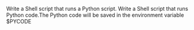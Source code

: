 Write a Shell script that runs a Python script.
Write a Shell script that runs Python code.The Python code will be saved in the environment variable $PYCODE
